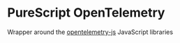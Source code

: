 # PureScript OpenTelemetry

Wrapper around the [opentelemetry-js](https://open-telemetry.github.io/opentelemetry-js/) JavaScript libraries

